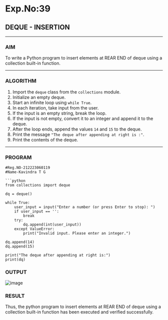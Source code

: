 # Exp.No:39  
## DEQUE - INSERTION

---

### AIM  
To write a Python program to insert elements at REAR END of deque using a collection built-in function.

---

### ALGORITHM  

1. Import the `deque` class from the `collections` module.  
2. Initialize an empty deque.  
3. Start an infinite loop using `while True`.  
4. In each iteration, take input from the user.  
5. If the input is an empty string, break the loop.  
6. If the input is not empty, convert it to an integer and append it to the deque.  
7. After the loop ends, append the values `14` and `15` to the deque.  
8. Print the message `"The deque after appending at right is :"`.  
9. Print the contents of the deque.  

---

### PROGRAM  

```
#Reg.NO-212223060119
#Name-Kavindra T G

```python
from collections import deque

dq = deque()

while True:
    user_input = input("Enter a number (or press Enter to stop): ")
    if user_input == '':
        break
    try:
        dq.append(int(user_input))
    except ValueError:
        print("Invalid input. Please enter an integer.")

dq.append(14)
dq.append(15)

print("The deque after appending at right is:")
print(dq)
```




### OUTPUT
![image](https://github.com/user-attachments/assets/d9c7c109-e150-4169-8a1f-a5ce5e627145)


### RESULT
Thus, the python program to insert elements at REAR END of deque using a collection built-in function has been executed and verified successfully.
